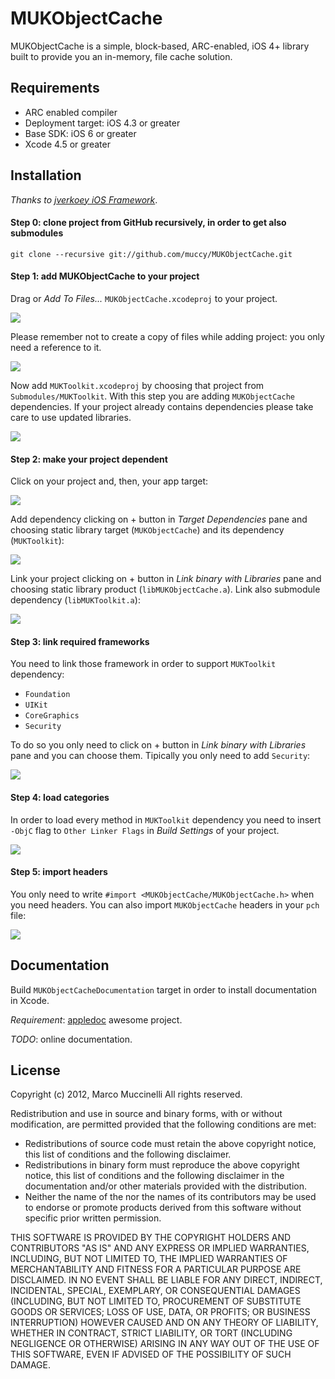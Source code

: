 MUKObjectCache
==============
MUKObjectCache is a simple, block-based, ARC-enabled, iOS 4+ library built to provide you an in-memory, file cache solution.

Requirements
------------
* ARC enabled compiler
* Deployment target: iOS 4.3 or greater
* Base SDK: iOS 6 or greater
* Xcode 4.5 or greater

Installation
------------
*Thanks to [jverkoey iOS Framework]*.

#### Step 0: clone project from GitHub recursively, in order to get also submodules

    git clone --recursive git://github.com/muccy/MUKObjectCache.git

#### Step 1: add MUKObjectCache to your project
Drag or *Add To Files...* `MUKObjectCache.xcodeproj` to your project.

<img src="http://i.imgur.com/MZZwt.png" />

Please remember not to create a copy of files while adding project: you only need a reference to it.

<img src="http://i.imgur.com/jIy1x.png" />

Now add `MUKToolkit.xcodeproj` by choosing that project from `Submodules/MUKToolkit`. With this step you are adding `MUKObjectCache` dependencies. If your project already contains dependencies please take care to use updated libraries.

<img src="http://i.imgur.com/3aTdG.png" />

#### Step 2: make your project dependent
Click on your project and, then, your app target:

<img src="http://i.imgur.com/l8kqQ.png" />

Add dependency clicking on + button in *Target Dependencies* pane and choosing static library target (`MUKObjectCache`) and its dependency (`MUKToolkit`):

<img src="http://i.imgur.com/i90jX.png" />

Link your project clicking on + button in *Link binary with Libraries* pane and choosing static library product (`libMUKObjectCache.a`). Link also submodule dependency (`libMUKToolkit.a`):

<img src="http://i.imgur.com/qWjJw.png" />

#### Step 3: link required frameworks
You need to link those framework in order to support `MUKToolkit` dependency:

* `Foundation`
* `UIKit`
* `CoreGraphics`
* `Security`

To do so you only need to click on + button in *Link binary with Libraries* pane and you can choose them. Tipically you only need to add `Security`:

<img src="http://i.imgur.com/v8FL3.png" />

#### Step 4: load categories
In order to load every method in `MUKToolkit` dependency you need to insert `-ObjC` flag to `Other Linker Flags` in *Build Settings* of your project.

<img src="http://i.imgur.com/u9OUD.png" /> 


#### Step 5: import headers
You only need to write `#import <MUKObjectCache/MUKObjectCache.h>` when you need headers.
You can also import `MUKObjectCache` headers in your `pch` file:

<img src="http://i.imgur.com/lLA8i.png" />


Documentation
-------------
Build `MUKObjectCacheDocumentation` target in order to install documentation in Xcode.

*Requirement*: [appledoc] awesome project.

*TODO*: online documentation.



License
-------
Copyright (c) 2012, Marco Muccinelli
All rights reserved.

Redistribution and use in source and binary forms, with or without
modification, are permitted provided that the following conditions are met:

* Redistributions of source code must retain the above copyright
notice, this list of conditions and the following disclaimer.
* Redistributions in binary form must reproduce the above copyright
notice, this list of conditions and the following disclaimer in the
documentation and/or other materials provided with the distribution.
* Neither the name of the <organization> nor the
names of its contributors may be used to endorse or promote products
derived from this software without specific prior written permission.

THIS SOFTWARE IS PROVIDED BY THE COPYRIGHT HOLDERS AND CONTRIBUTORS "AS IS" AND
ANY EXPRESS OR IMPLIED WARRANTIES, INCLUDING, BUT NOT LIMITED TO, THE IMPLIED
WARRANTIES OF MERCHANTABILITY AND FITNESS FOR A PARTICULAR PURPOSE ARE
DISCLAIMED. IN NO EVENT SHALL <COPYRIGHT HOLDER> BE LIABLE FOR ANY
DIRECT, INDIRECT, INCIDENTAL, SPECIAL, EXEMPLARY, OR CONSEQUENTIAL DAMAGES
(INCLUDING, BUT NOT LIMITED TO, PROCUREMENT OF SUBSTITUTE GOODS OR SERVICES;
 LOSS OF USE, DATA, OR PROFITS; OR BUSINESS INTERRUPTION) HOWEVER CAUSED AND
ON ANY THEORY OF LIABILITY, WHETHER IN CONTRACT, STRICT LIABILITY, OR TORT
(INCLUDING NEGLIGENCE OR OTHERWISE) ARISING IN ANY WAY OUT OF THE USE OF THIS
SOFTWARE, EVEN IF ADVISED OF THE POSSIBILITY OF SUCH DAMAGE.


[GMGridView]: https://github.com/gmoledina/GMGridView
[jverkoey iOS Framework]: https://github.com/jverkoey/iOS-Framework
[appledoc]: https://github.com/tomaz/appledoc

